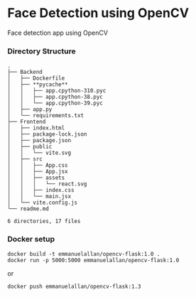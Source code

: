 # Face Detection using OpenCV
Face detection app using OpenCV

### Directory Structure
```
.
├── Backend
│   ├── Dockerfile
│   ├── **pycache**
│   │   ├── app.cpython-310.pyc
│   │   ├── app.cpython-38.pyc
│   │   └── app.cpython-39.pyc
│   ├── app.py
│   └── requirements.txt
├── Frontend
│   ├── index.html
│   ├── package-lock.json
│   ├── package.json
│   ├── public
│   │   └── vite.svg
│   ├── src
│   │   ├── App.css
│   │   ├── App.jsx
│   │   ├── assets
│   │   │   └── react.svg
│   │   ├── index.css
│   │   └── main.jsx
│   └── vite.config.js
└── readme.md

6 directories, 17 files
```
### Docker setup
``` 
docker build -t emmanuelallan/opencv-flask:1.0 .
docker run -p 5000:5000 emmanuelallan/opencv-flask:1.0
```
or
``` 
docker push emmanuelallan/opencv-flask:1.3
```
